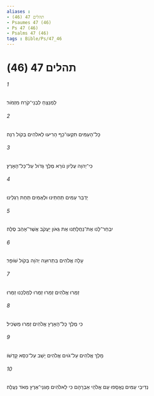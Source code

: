 ```yaml
---
aliases : 
- תהלים 47 (46)
- Psaumes 47 (46)
- Ps 47 (46)
- Psalms 47 (46)
tags : Bible/Ps/47_46
---
```


# תהלים 47 (46)

###### 1
לַמְנַצֵּחַ לִבְנֵי־קֹרַח מִזְמֹור׃
###### 2
כָּל־הָעַמִּים תִּקְעוּ־כָף הָרִיעוּ לֵאלֹהִים בְּקֹול רִנָּה׃
###### 3
כִּי־יְהוָה עֶלְיֹון נֹורָא מֶלֶךְ גָּדֹול עַל־כָּל־הָאָרֶץ׃
###### 4
יַדְבֵּר עַמִּים תַּחְתֵּינוּ וּלְאֻמִּים תַּחַת רַגְלֵינוּ׃
###### 5
יִבְחַר־לָנוּ אֶת־נַחֲלָתֵנוּ אֶת גְּאֹון יַעֲקֹב אֲשֶׁר־אָהֵב סֶלָה׃
###### 6
עָלָה אֱלֹהִים בִּתְרוּעָה יְהֹוָה בְּקֹול שֹׁופָר׃
###### 7
זַמְּרוּ אֱלֹהִים זַמֵּרוּ זַמְּרוּ לְמַלְכֵּנוּ זַמֵּרוּ׃
###### 8
כִּי מֶלֶךְ כָּל־הָאָרֶץ אֱלֹהִים זַמְּרוּ מַשְׂכִּיל׃
###### 9
מָלַךְ אֱלֹהִים עַל־גֹּויִם אֱלֹהִים יָשַׁב עַל־כִּסֵּא קָדְשֹׁו׃
###### 10
נְדִיבֵי עַמִּים נֶאֱסָפוּ עַם אֱלֹהֵי אַבְרָהָם כִּי לֵאלֹהִים מָגִנֵּי־אֶרֶץ מְאֹד נַעֲלָה׃
